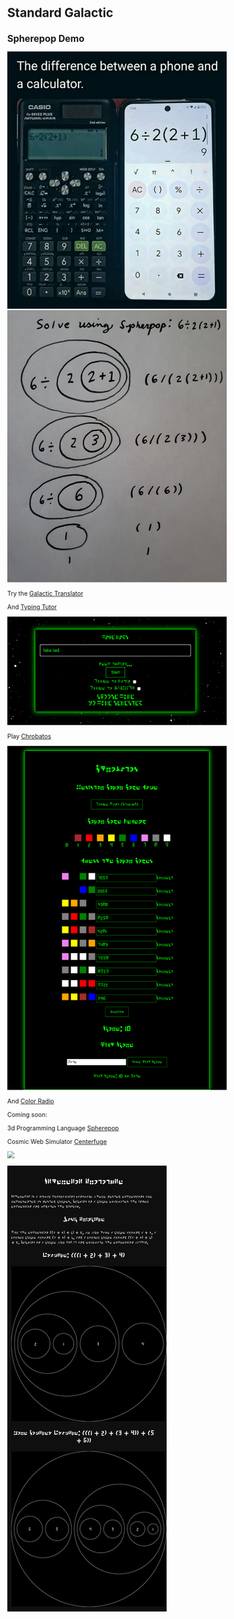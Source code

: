 # Standard Galactic

## Spherepop Demo
![](demonstration-00.jpg)
![](demonstration-01.jpg)
<!--
![](demonstration-02.jpg)
![](demonstration-03.jpg)
-->

<!--
![Cluster Analysis](facebook-brain-Dec-2012.jpg)
![Wordcloud](facebook-wordcloud-Nov-2015.jpg)
![Wordcloud](facebook-wordcloud-Aug-2017.jpg)
![Wordcloud](facebook-wordcloud-Feb-2019.jpg)
-->
Try the [Galactic Translator](https://standardgalactic.github.io/sga-converter.html)

And [Typing Tutor](https://standardgalactic.github.io/typing-tutor)

![](galactic-typing-tutor.png)

Play [Chrobatos](https://standardgalactic.github.io/chrobatos.html)

![](chrobatos-preview.png)

And [Color Radio](https://standardgalactic.github.io/color-radio.html)

Coming soon:

3d Programming Language
[Spherepop](https://standardgalactic.github.io/spherepop.html)

Cosmic Web Simulator
[Centerfuge](https://standardgalactic.github.io/Centerfuge)

![](spherepop-example-dark-mode.png)

![](banner.png)
<!--
![](sga-sample.png)
![](sga-sample-02.png)
-->
